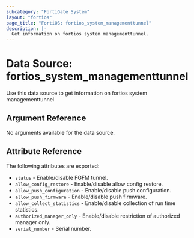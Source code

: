 ```yaml
---
subcategory: "FortiGate System"
layout: "fortios"
page_title: "FortiOS: fortios_system_managementtunnel"
description: |-
  Get information on fortios system managementtunnel.
---
```


# Data Source: fortios_system_managementtunnel
Use this data source to get information on fortios system managementtunnel

## Argument Reference

No arguments available for the data source.

## Attribute Reference

The following attributes are exported:

* `status` - Enable/disable FGFM tunnel.
* `allow_config_restore` - Enable/disable allow config restore.
* `allow_push_configuration` - Enable/disable push configuration.
* `allow_push_firmware` - Enable/disable push firmware.
* `allow_collect_statistics` - Enable/disable collection of run time statistics.
* `authorized_manager_only` - Enable/disable restriction of authorized manager only.
* `serial_number` - Serial number.

